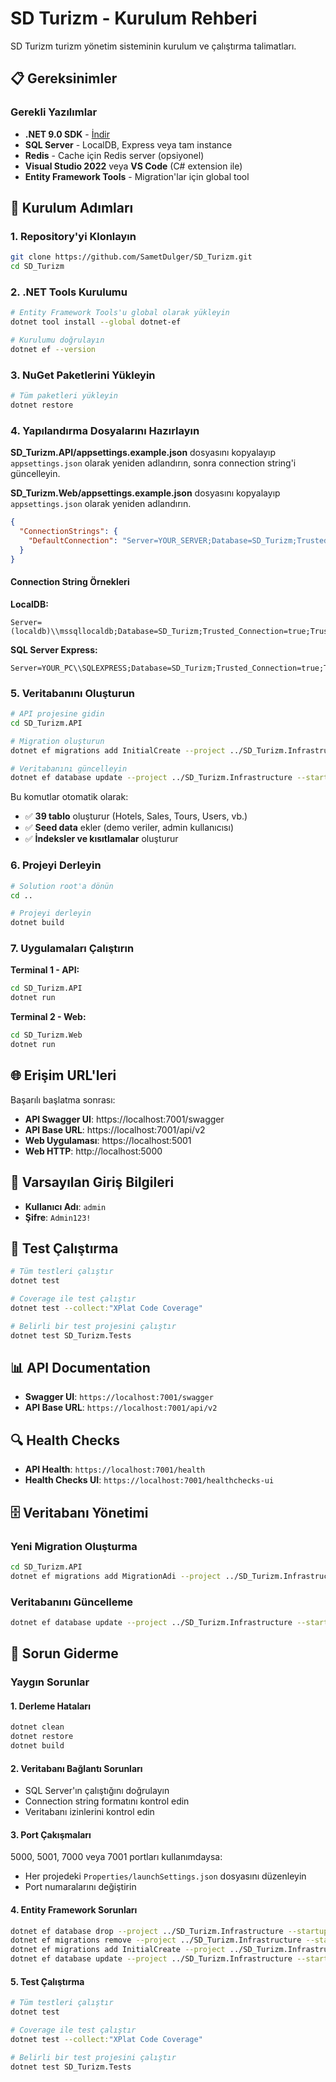 # SD Turizm - Kurulum Rehberi

SD Turizm turizm yönetim sisteminin kurulum ve çalıştırma talimatları.

## 📋 Gereksinimler

### Gerekli Yazılımlar
- **.NET 9.0 SDK** - [İndir](https://dotnet.microsoft.com/download/dotnet/9.0)
- **SQL Server** - LocalDB, Express veya tam instance
- **Redis** - Cache için Redis server (opsiyonel)
- **Visual Studio 2022** veya **VS Code** (C# extension ile)
- **Entity Framework Tools** - Migration'lar için global tool

## 🚀 Kurulum Adımları

### 1. Repository'yi Klonlayın

```bash
git clone https://github.com/SametDulger/SD_Turizm.git
cd SD_Turizm
```

### 2. .NET Tools Kurulumu

```bash
# Entity Framework Tools'u global olarak yükleyin
dotnet tool install --global dotnet-ef

# Kurulumu doğrulayın
dotnet ef --version
```

### 3. NuGet Paketlerini Yükleyin

```bash
# Tüm paketleri yükleyin
dotnet restore
```

### 4. Yapılandırma Dosyalarını Hazırlayın

**SD_Turizm.API/appsettings.example.json** dosyasını kopyalayıp `appsettings.json` olarak yeniden adlandırın, sonra connection string'i güncelleyin.

**SD_Turizm.Web/appsettings.example.json** dosyasını kopyalayıp `appsettings.json` olarak yeniden adlandırın.

```json
{
  "ConnectionStrings": {
    "DefaultConnection": "Server=YOUR_SERVER;Database=SD_Turizm;Trusted_Connection=true;TrustServerCertificate=true;MultipleActiveResultSets=true"
  }
}
```

#### Connection String Örnekleri

**LocalDB:**
```
Server=(localdb)\\mssqllocaldb;Database=SD_Turizm;Trusted_Connection=true;TrustServerCertificate=true;MultipleActiveResultSets=true
```

**SQL Server Express:**
```
Server=YOUR_PC\\SQLEXPRESS;Database=SD_Turizm;Trusted_Connection=true;TrustServerCertificate=true;MultipleActiveResultSets=true
```

### 5. Veritabanını Oluşturun

```bash
# API projesine gidin
cd SD_Turizm.API

# Migration oluşturun
dotnet ef migrations add InitialCreate --project ../SD_Turizm.Infrastructure --startup-project .

# Veritabanını güncelleyin
dotnet ef database update --project ../SD_Turizm.Infrastructure --startup-project .
```

Bu komutlar otomatik olarak:
- ✅ **39 tablo** oluşturur (Hotels, Sales, Tours, Users, vb.)
- ✅ **Seed data** ekler (demo veriler, admin kullanıcısı)
- ✅ **İndeksler ve kısıtlamalar** oluşturur

### 6. Projeyi Derleyin

```bash
# Solution root'a dönün
cd ..

# Projeyi derleyin
dotnet build
```

### 7. Uygulamaları Çalıştırın

**Terminal 1 - API:**
```bash
cd SD_Turizm.API
dotnet run
```

**Terminal 2 - Web:**
```bash
cd SD_Turizm.Web
dotnet run
```

## 🌐 Erişim URL'leri

Başarılı başlatma sonrası:

- **API Swagger UI**: https://localhost:7001/swagger
- **API Base URL**: https://localhost:7001/api/v2
- **Web Uygulaması**: https://localhost:5001
- **Web HTTP**: http://localhost:5000

## 🔐 Varsayılan Giriş Bilgileri

- **Kullanıcı Adı**: `admin`
- **Şifre**: `Admin123!`

## 🧪 Test Çalıştırma

```bash
# Tüm testleri çalıştır
dotnet test

# Coverage ile test çalıştır
dotnet test --collect:"XPlat Code Coverage"

# Belirli bir test projesini çalıştır
dotnet test SD_Turizm.Tests
```

## 📊 API Documentation

- **Swagger UI**: `https://localhost:7001/swagger`
- **API Base URL**: `https://localhost:7001/api/v2`

## 🔍 Health Checks

- **API Health**: `https://localhost:7001/health`
- **Health Checks UI**: `https://localhost:7001/healthchecks-ui`

## 🗄️ Veritabanı Yönetimi

### Yeni Migration Oluşturma

```bash
cd SD_Turizm.API
dotnet ef migrations add MigrationAdi --project ../SD_Turizm.Infrastructure --startup-project .
```

### Veritabanını Güncelleme

```bash
dotnet ef database update --project ../SD_Turizm.Infrastructure --startup-project .
```

## 🐛 Sorun Giderme

### Yaygın Sorunlar

#### 1. Derleme Hataları
```bash
dotnet clean
dotnet restore
dotnet build
```

#### 2. Veritabanı Bağlantı Sorunları
- SQL Server'ın çalıştığını doğrulayın
- Connection string formatını kontrol edin
- Veritabanı izinlerini kontrol edin

#### 3. Port Çakışmaları
5000, 5001, 7000 veya 7001 portları kullanımdaysa:
- Her projedeki `Properties/launchSettings.json` dosyasını düzenleyin
- Port numaralarını değiştirin

#### 4. Entity Framework Sorunları
```bash
dotnet ef database drop --project ../SD_Turizm.Infrastructure --startup-project .
dotnet ef migrations remove --project ../SD_Turizm.Infrastructure --startup-project .
dotnet ef migrations add InitialCreate --project ../SD_Turizm.Infrastructure --startup-project .
dotnet ef database update --project ../SD_Turizm.Infrastructure --startup-project .
```

#### 5. Test Çalıştırma
```bash
# Tüm testleri çalıştır
dotnet test

# Coverage ile test çalıştır
dotnet test --collect:"XPlat Code Coverage"

# Belirli bir test projesini çalıştır
dotnet test SD_Turizm.Tests
```

